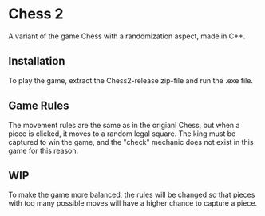 # Chess 2
A variant of the game Chess with a randomization aspect, made in C++.

## Installation
To play the game, extract the Chess2-release zip-file and run the .exe file.

## Game Rules
The movement rules are the same as in the origianl Chess, but when a piece is clicked, it moves to a random legal square. The king must be captured to win the game, and the "check" mechanic does not exist in this game for this reason.

## WIP
To make the game more balanced, the rules will be changed so that pieces with too many possible moves will have a higher chance to capture a piece.